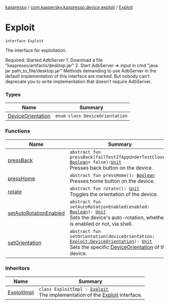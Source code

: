 [kaspresso](../../index.md) / [com.kaspersky.kaspresso.device.exploit](../index.md) / [Exploit](./index.md)

# Exploit

`interface Exploit`

The interface for exploitation.

Required: Started AdbServer
    1. Download a file "kaspresso/artifacts/desktop.jar"
    2. Start AdbServer =&gt; input in cmd "java jar path_to_file/desktop.jar"
Methods demanding to use AdbServer in the default implementation of this interface are marked.
    But nobody can't deprecate you to write implementation that doesn't require AdbServer.

### Types

| Name | Summary |
|---|---|
| [DeviceOrientation](-device-orientation/index.md) | `enum class DeviceOrientation` |

### Functions

| Name | Summary |
|---|---|
| [pressBack](press-back.md) | `abstract fun pressBack(failTestIfAppUnderTestClosed: `[`Boolean`](https://kotlinlang.org/api/latest/jvm/stdlib/kotlin/-boolean/index.html)` = false): `[`Unit`](https://kotlinlang.org/api/latest/jvm/stdlib/kotlin/-unit/index.html)<br>Presses back button on the device. |
| [pressHome](press-home.md) | `abstract fun pressHome(): `[`Boolean`](https://kotlinlang.org/api/latest/jvm/stdlib/kotlin/-boolean/index.html)<br>Presses home button on the device. |
| [rotate](rotate.md) | `abstract fun rotate(): `[`Unit`](https://kotlinlang.org/api/latest/jvm/stdlib/kotlin/-unit/index.html)<br>Toggles the orientation of the device. |
| [setAutoRotationEnabled](set-auto-rotation-enabled.md) | `abstract fun setAutoRotationEnabled(enabled: `[`Boolean`](https://kotlinlang.org/api/latest/jvm/stdlib/kotlin/-boolean/index.html)`): `[`Unit`](https://kotlinlang.org/api/latest/jvm/stdlib/kotlin/-unit/index.html)<br>Sets the device's auto-rotation, whether it is enabled or not, via shell. |
| [setOrientation](set-orientation.md) | `abstract fun setOrientation(deviceOrientation: `[`Exploit.DeviceOrientation`](-device-orientation/index.md)`): `[`Unit`](https://kotlinlang.org/api/latest/jvm/stdlib/kotlin/-unit/index.html)<br>Sets the specific [DeviceOrientation](-device-orientation/index.md) of the device. |

### Inheritors

| Name | Summary |
|---|---|
| [ExploitImpl](../-exploit-impl/index.md) | `class ExploitImpl : `[`Exploit`](./index.md)<br>The implementation of the [Exploit](./index.md) interface. |
